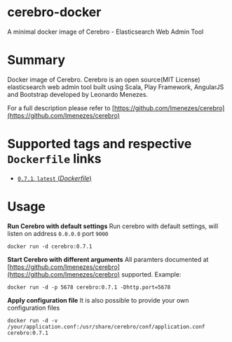# cerebro-docker
A minimal docker image of Cerebro - Elasticsearch Web Admin Tool

# Summary

Docker image of Cerebro. Cerebro is an open source(MIT License) elasticsearch web admin tool built using Scala, Play Framework, AngularJS and Bootstrap developed by Leonardo Menezes.

For a full description please refer to [https://github.com/lmenezes/cerebro](https://github.com/lmenezes/cerebro)

# Supported tags and respective `Dockerfile` links

* [`0.7.1`, `latest` (*Dockerfile*)](https://)

# Usage

**Run Cerebro with default settings**
Run cerebro with default settings, will listen on address `0.0.0.0` port `9000`

```
docker run -d cerebro:0.7.1
```
**Start Cerebro with different arguments**
All paramters documented at [https://github.com/lmenezes/cerebro](https://github.com/lmenezes/cerebro) supported.
Example:
```
docker run -d -p 5678 cerebro:0.7.1 -Dhttp.port=5678
```


**Apply configuration file**
It is also possible to provide your own configuration files
```
docker run -d -v /your/application.conf:/usr/share/cerebro/conf/application.conf cerebro:0.7.1
```


